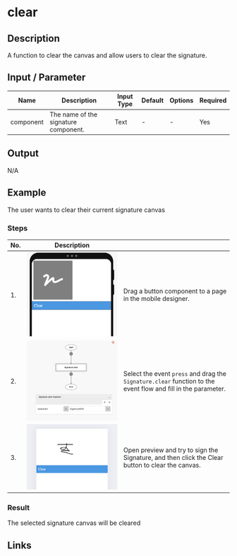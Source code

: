 # clear

## Description

A function to clear the canvas and allow users to clear the signature.

## Input / Parameter

| Name | Description | Input Type | Default | Options | Required |
| ------ | ------ | ------ | ------ | ------ | ------ |
| component | The name of the signature component. | Text | - | - | Yes |

## Output

N/A

<!-- Format: [![Video]({image-path})]({url-link}) -->

## Example

The user wants to clear their current signature canvas 

<!-- Share a scenario, like a user requirements. -->

### Steps

| No. | Description |  |
| ------ | ------ | ------ |
| 1. | ![](./clear-step-1.png) | Drag a button component to a page in the mobile designer. |
| 2. | ![](./clear-step-2.png) | Select the event `press` and drag the `Signature.clear` function to the event flow and fill in the parameter. |
| 3. | ![](./clear-step-3.png) | Open preview and try to sign the Signature, and then click the Clear button to clear the canvas. |

<!-- Show the steps and share some screenshots.

1. .....

Format: ![]({image-path}) -->

### Result

The selected signature canvas will be cleared

<!-- Explain the output.

Format: ![]({image-path}) -->

## Links
